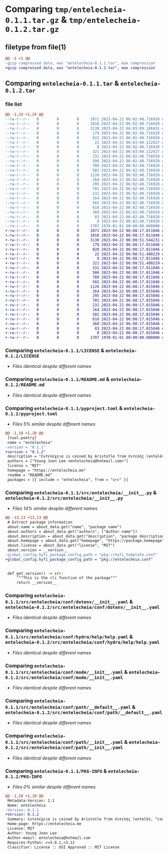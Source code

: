 # Comparing `tmp/entelecheia-0.1.1.tar.gz` & `tmp/entelecheia-0.1.2.tar.gz`

## filetype from file(1)

```diff
@@ -1 +1 @@
-gzip compressed data, was "entelecheia-0.1.1.tar", max compression
+gzip compressed data, was "entelecheia-0.1.2.tar", max compression
```

## Comparing `entelecheia-0.1.1.tar` & `entelecheia-0.1.2.tar`

### file list

```diff
@@ -1,24 +1,24 @@
--rw-r--r--   0        0        0     1071 2023-04-22 06:02:40.716920 entelecheia-0.1.1/LICENSE
--rw-r--r--   0        0        0     1016 2023-04-22 06:02:40.716920 entelecheia-0.1.1/README.md
--rw-r--r--   0        0        0     3130 2023-04-22 06:03:09.186931 entelecheia-0.1.1/pyproject.toml
--rw-r--r--   0        0        0      179 2023-04-22 06:02:40.716920 entelecheia-0.1.1/src/entelecheia/__cli__.py
--rw-r--r--   0        0        0      822 2023-04-22 06:02:40.716920 entelecheia-0.1.1/src/entelecheia/__init__.py
--rw-r--r--   0        0        0       22 2023-04-22 06:03:09.122927 entelecheia-0.1.1/src/entelecheia/_version.py
--rw-r--r--   0        0        0        0 2023-04-22 06:02:40.716920 entelecheia-0.1.1/src/entelecheia/conf/__init__.py
--rw-r--r--   0        0        0      321 2023-04-22 06:03:09.122927 entelecheia-0.1.1/src/entelecheia/conf/about/__init__.yaml
--rw-r--r--   0        0        0      331 2023-04-22 06:02:40.716920 entelecheia-0.1.1/src/entelecheia/conf/batch/__init__.yaml
--rw-r--r--   0        0        0      506 2023-04-22 06:02:40.716920 entelecheia-0.1.1/src/entelecheia/conf/config.yaml
--rw-r--r--   0        0        0      789 2023-04-22 06:02:40.716920 entelecheia-0.1.1/src/entelecheia/conf/dotenv/__init__.yaml
--rw-r--r--   0        0        0      502 2023-04-22 06:02:40.716920 entelecheia-0.1.1/src/entelecheia/conf/hconf.yaml
--rw-r--r--   0        0        0     1126 2023-04-22 06:02:40.716920 entelecheia-0.1.1/src/entelecheia/conf/hydra/help/help.yaml
--rw-r--r--   0        0        0      264 2023-04-22 06:02:40.716920 entelecheia-0.1.1/src/entelecheia/conf/hydra/job_logging/custom.yaml
--rw-r--r--   0        0        0      295 2023-04-22 06:02:40.716920 entelecheia-0.1.1/src/entelecheia/conf/joblib/__init__.yaml
--rw-r--r--   0        0        0      701 2023-04-22 06:02:40.716920 entelecheia-0.1.1/src/entelecheia/conf/mode/__init__.yaml
--rw-r--r--   0        0        0      231 2023-04-22 06:02:40.716920 entelecheia-0.1.1/src/entelecheia/conf/mode/debug.yaml
--rw-r--r--   0        0        0      164 2023-04-22 06:02:40.716920 entelecheia-0.1.1/src/entelecheia/conf/path/__batch__.yaml
--rw-r--r--   0        0        0      582 2023-04-22 06:02:40.716920 entelecheia-0.1.1/src/entelecheia/conf/path/__default__.yaml
--rw-r--r--   0        0        0      616 2023-04-22 06:02:40.716920 entelecheia-0.1.1/src/entelecheia/conf/path/__init__.yaml
--rw-r--r--   0        0        0      360 2023-04-22 06:02:40.716920 entelecheia-0.1.1/src/entelecheia/conf/project/__init__.yaml
--rw-r--r--   0        0        0       83 2023-04-22 06:02:40.716920 entelecheia-0.1.1/src/entelecheia/conf/task/__init__.yaml
--rw-r--r--   0        0        0        0 2023-04-22 06:02:40.716920 entelecheia-0.1.1/src/entelecheia/py.typed
--rw-r--r--   0        0        0     1707 1970-01-01 00:00:00.000000 entelecheia-0.1.1/PKG-INFO
+-rw-r--r--   0        0        0     1071 2023-04-22 06:08:17.011046 entelecheia-0.1.2/LICENSE
+-rw-r--r--   0        0        0     1016 2023-04-22 06:08:17.011046 entelecheia-0.1.2/README.md
+-rw-r--r--   0        0        0     3130 2023-04-22 06:08:51.544231 entelecheia-0.1.2/pyproject.toml
+-rw-r--r--   0        0        0      179 2023-04-22 06:08:17.011046 entelecheia-0.1.2/src/entelecheia/__cli__.py
+-rw-r--r--   0        0        0      820 2023-04-22 06:08:17.011046 entelecheia-0.1.2/src/entelecheia/__init__.py
+-rw-r--r--   0        0        0       22 2023-04-22 06:08:51.480229 entelecheia-0.1.2/src/entelecheia/_version.py
+-rw-r--r--   0        0        0        0 2023-04-22 06:08:17.011046 entelecheia-0.1.2/src/entelecheia/conf/__init__.py
+-rw-r--r--   0        0        0      321 2023-04-22 06:08:51.480229 entelecheia-0.1.2/src/entelecheia/conf/about/__init__.yaml
+-rw-r--r--   0        0        0      331 2023-04-22 06:08:17.011046 entelecheia-0.1.2/src/entelecheia/conf/batch/__init__.yaml
+-rw-r--r--   0        0        0      506 2023-04-22 06:08:17.011046 entelecheia-0.1.2/src/entelecheia/conf/config.yaml
+-rw-r--r--   0        0        0      789 2023-04-22 06:08:17.011046 entelecheia-0.1.2/src/entelecheia/conf/dotenv/__init__.yaml
+-rw-r--r--   0        0        0      502 2023-04-22 06:08:17.011046 entelecheia-0.1.2/src/entelecheia/conf/hconf.yaml
+-rw-r--r--   0        0        0     1126 2023-04-22 06:08:17.015046 entelecheia-0.1.2/src/entelecheia/conf/hydra/help/help.yaml
+-rw-r--r--   0        0        0      264 2023-04-22 06:08:17.015046 entelecheia-0.1.2/src/entelecheia/conf/hydra/job_logging/custom.yaml
+-rw-r--r--   0        0        0      295 2023-04-22 06:08:17.015046 entelecheia-0.1.2/src/entelecheia/conf/joblib/__init__.yaml
+-rw-r--r--   0        0        0      701 2023-04-22 06:08:17.015046 entelecheia-0.1.2/src/entelecheia/conf/mode/__init__.yaml
+-rw-r--r--   0        0        0      231 2023-04-22 06:08:17.015046 entelecheia-0.1.2/src/entelecheia/conf/mode/debug.yaml
+-rw-r--r--   0        0        0      164 2023-04-22 06:08:17.015046 entelecheia-0.1.2/src/entelecheia/conf/path/__batch__.yaml
+-rw-r--r--   0        0        0      582 2023-04-22 06:08:17.015046 entelecheia-0.1.2/src/entelecheia/conf/path/__default__.yaml
+-rw-r--r--   0        0        0      616 2023-04-22 06:08:17.015046 entelecheia-0.1.2/src/entelecheia/conf/path/__init__.yaml
+-rw-r--r--   0        0        0      360 2023-04-22 06:08:17.015046 entelecheia-0.1.2/src/entelecheia/conf/project/__init__.yaml
+-rw-r--r--   0        0        0       83 2023-04-22 06:08:17.015046 entelecheia-0.1.2/src/entelecheia/conf/task/__init__.yaml
+-rw-r--r--   0        0        0        0 2023-04-22 06:08:17.015046 entelecheia-0.1.2/src/entelecheia/py.typed
+-rw-r--r--   0        0        0     1707 1970-01-01 00:00:00.000000 entelecheia-0.1.2/PKG-INFO
```

### Comparing `entelecheia-0.1.1/LICENSE` & `entelecheia-0.1.2/LICENSE`

 * *Files identical despite different names*

### Comparing `entelecheia-0.1.1/README.md` & `entelecheia-0.1.2/README.md`

 * *Files identical despite different names*

### Comparing `entelecheia-0.1.1/pyproject.toml` & `entelecheia-0.1.2/pyproject.toml`

 * *Files 5% similar despite different names*

```diff
@@ -1,10 +1,10 @@
 [tool.poetry]
 name = "entelecheia"
-version = "0.1.1"
+version = "0.1.2"
 description = "ἐντελέχεια is coined by Aristotle from ἐντελής (entelḗs, “complete, full, accomplished”) + ἔχειν (ékhein, “have, hold”)."
 authors = ["Young Joon Lee <entelecheia@hotmail.com>"]
 license = "MIT"
 homepage = "https://entelecheia.me"
 readme = "README.md"
 packages = [{ include = "entelecheia", from = "src" }]
```

### Comparing `entelecheia-0.1.1/src/entelecheia/__init__.py` & `entelecheia-0.1.2/src/entelecheia/__init__.py`

 * *Files 14% similar despite different names*

```diff
@@ -13,13 +13,13 @@
 # Extract package information
 about.name = about_data.get("name", "package name")
 about.authors = about_data.get("authors", ["Author name"])
 about.description = about_data.get("description", "package description")
 about.homepage = about_data.get("homepage", "https://package.homepage")
 about.license = about_data.get("license", "MIT")
 about.version = __version__
-global_config.hyfi_package_config_path = "pkg://hyfi_template.conf"
+global_config.hyfi_package_config_path = "pkg://entelecheia.conf"
 
 
 def get_version() -> str:
     """This is the cli function of the package"""
     return __version__
```

### Comparing `entelecheia-0.1.1/src/entelecheia/conf/dotenv/__init__.yaml` & `entelecheia-0.1.2/src/entelecheia/conf/dotenv/__init__.yaml`

 * *Files identical despite different names*

### Comparing `entelecheia-0.1.1/src/entelecheia/conf/hydra/help/help.yaml` & `entelecheia-0.1.2/src/entelecheia/conf/hydra/help/help.yaml`

 * *Files identical despite different names*

### Comparing `entelecheia-0.1.1/src/entelecheia/conf/mode/__init__.yaml` & `entelecheia-0.1.2/src/entelecheia/conf/mode/__init__.yaml`

 * *Files identical despite different names*

### Comparing `entelecheia-0.1.1/src/entelecheia/conf/path/__default__.yaml` & `entelecheia-0.1.2/src/entelecheia/conf/path/__default__.yaml`

 * *Files identical despite different names*

### Comparing `entelecheia-0.1.1/src/entelecheia/conf/path/__init__.yaml` & `entelecheia-0.1.2/src/entelecheia/conf/path/__init__.yaml`

 * *Files identical despite different names*

### Comparing `entelecheia-0.1.1/PKG-INFO` & `entelecheia-0.1.2/PKG-INFO`

 * *Files 0% similar despite different names*

```diff
@@ -1,10 +1,10 @@
 Metadata-Version: 2.1
 Name: entelecheia
-Version: 0.1.1
+Version: 0.1.2
 Summary: ἐντελέχεια is coined by Aristotle from ἐντελής (entelḗs, “complete, full, accomplished”) + ἔχειν (ékhein, “have, hold”).
 Home-page: https://entelecheia.me
 License: MIT
 Author: Young Joon Lee
 Author-email: entelecheia@hotmail.com
 Requires-Python: >=3.8.1,<3.12
 Classifier: License :: OSI Approved :: MIT License
```

